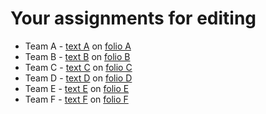 # Your assignments for editing
 - Team A - [text A](link) on [folio A](link)
 - Team B - [text B](link) on [folio B](link)
 - Team C - [text C](link) on [folio C](link)
 - Team D - [text D](link) on [folio D](link)
 - Team E - [text E](link) on [folio E](link)
 - Team F - [text F](link) on [folio F](link)
